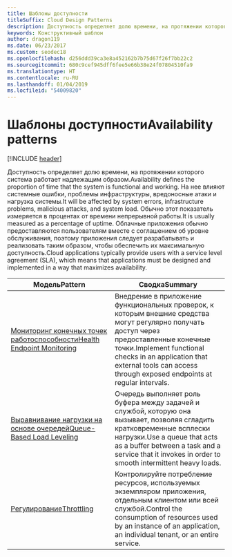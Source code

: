 ```yaml
---
title: Шаблоны доступности
titleSuffix: Cloud Design Patterns
description: Доступность определяет долю времени, на протяжении которого система работает надлежащим образом. На нее влияют системные ошибки, проблемы инфраструктуры, вредоносные атаки и нагрузка системы. Обычно этот показатель измеряется в процентах от времени непрерывной работы. Облачные приложения обычно предоставляются пользователям вместе с соглашением об уровне обслуживания, поэтому приложения следует разрабатывать и реализовать таким образом, чтобы обеспечить их максимальную доступность.
keywords: Конструктивный шаблон
author: dragon119
ms.date: 06/23/2017
ms.custom: seodec18
ms.openlocfilehash: d256ddd39ca3e8a452162b7b75d67f26f7bb22c2
ms.sourcegitcommit: 680c9cef945dff6fee5e66b38e24f07804510fa9
ms.translationtype: HT
ms.contentlocale: ru-RU
ms.lasthandoff: 01/04/2019
ms.locfileid: "54009820"
---
```

# <a name="availability-patterns"></a><span data-ttu-id="74e68-107">Шаблоны доступности</span><span class="sxs-lookup"><span data-stu-id="74e68-107">Availability patterns</span></span>

[!INCLUDE [header](../../_includes/header.md)]

<span data-ttu-id="74e68-108">Доступность определяет долю времени, на протяжении которого система работает надлежащим образом.</span><span class="sxs-lookup"><span data-stu-id="74e68-108">Availability defines the proportion of time that the system is functional and working.</span></span> <span data-ttu-id="74e68-109">На нее влияют системные ошибки, проблемы инфраструктуры, вредоносные атаки и нагрузка системы.</span><span class="sxs-lookup"><span data-stu-id="74e68-109">It will be affected by system errors, infrastructure problems, malicious attacks, and system load.</span></span> <span data-ttu-id="74e68-110">Обычно этот показатель измеряется в процентах от времени непрерывной работы.</span><span class="sxs-lookup"><span data-stu-id="74e68-110">It is usually measured as a percentage of uptime.</span></span> <span data-ttu-id="74e68-111">Облачные приложения обычно предоставляются пользователям вместе с соглашением об уровне обслуживания, поэтому приложения следует разрабатывать и реализовать таким образом, чтобы обеспечить их максимальную доступность.</span><span class="sxs-lookup"><span data-stu-id="74e68-111">Cloud applications typically provide users with a service level agreement (SLA), which means that applications must be designed and implemented in a way that maximizes availability.</span></span>

|                            <span data-ttu-id="74e68-112">Модель</span><span class="sxs-lookup"><span data-stu-id="74e68-112">Pattern</span></span>                             |                                                           <span data-ttu-id="74e68-113">Сводка</span><span class="sxs-lookup"><span data-stu-id="74e68-113">Summary</span></span>                                                            |
|----------------------------------------------------------------|------------------------------------------------------------------------------------------------------------------------------|
| [<span data-ttu-id="74e68-114">Мониторинг конечных точек работоспособности</span><span class="sxs-lookup"><span data-stu-id="74e68-114">Health Endpoint Monitoring</span></span>](../health-endpoint-monitoring.md) | <span data-ttu-id="74e68-115">Внедрение в приложение функциональных проверок, к которым внешние средства могут регулярно получать доступ через предоставленные конечные точки.</span><span class="sxs-lookup"><span data-stu-id="74e68-115">Implement functional checks in an application that external tools can access through exposed endpoints at regular intervals.</span></span> |
|  [<span data-ttu-id="74e68-116">Выравнивание нагрузки на основе очередей</span><span class="sxs-lookup"><span data-stu-id="74e68-116">Queue-Based Load Leveling</span></span>](../queue-based-load-leveling.md)  | <span data-ttu-id="74e68-117">Очередь выполняет роль буфера между задачей и службой, которую она вызывает, позволяя сгладить кратковременные всплески нагрузки.</span><span class="sxs-lookup"><span data-stu-id="74e68-117">Use a queue that acts as a buffer between a task and a service that it invokes in order to smooth intermittent heavy loads.</span></span>  |
|                 [<span data-ttu-id="74e68-118">Регулирование</span><span class="sxs-lookup"><span data-stu-id="74e68-118">Throttling</span></span>](../throttling.md)                 |   <span data-ttu-id="74e68-119">Контролируйте потребление ресурсов, используемых экземпляром приложения, отдельным клиентом или всей службой.</span><span class="sxs-lookup"><span data-stu-id="74e68-119">Control the consumption of resources used by an instance of an application, an individual tenant, or an entire service.</span></span>    |
